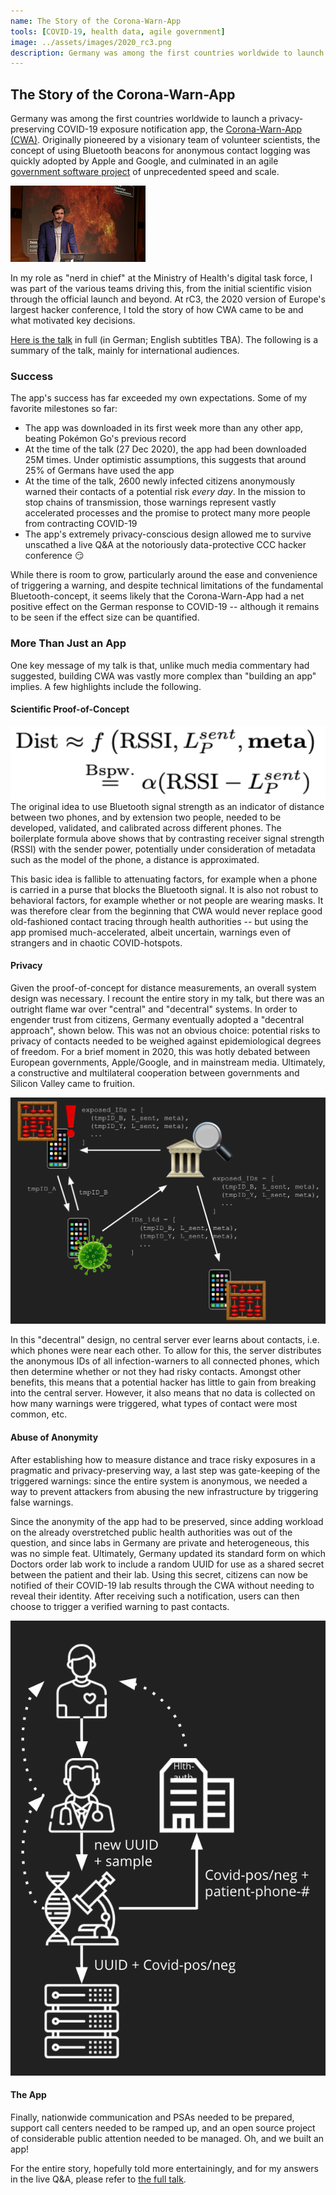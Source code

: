 ```yaml
---
name: The Story of the Corona-Warn-App
tools: [COVID-19, health data, agile government]
image: ../assets/images/2020_rc3.png
description: Germany was among the first countries worldwide to launch a privacy-preserving COVID-19 exposure notification app, and I had the privilege to be part of the team. In this talk, I explain some key decisions; and I ask what governments can learn from the experience.
---
```


## The Story of the Corona-Warn-App
Germany was among the first countries worldwide to launch a privacy-preserving COVID-19 exposure notification app, the [Corona-Warn-App (CWA)](https://www.bundesregierung.de/breg-de/themen/corona-warn-app/corona-warn-app-englisch). Originally pioneered by a visionary team of volunteer scientists, the concept of using Bluetooth beacons for anonymous contact logging was quickly adopted by Apple and Google, and culminated in an agile [government software project](https://www.coronawarn.app/en/) of unprecedented speed and scale.

![Lars Roemheld speaking at rC3](../assets/images/2020_rc3/thumb.png)

In my role as "nerd in chief" at the Ministry of Health's digital task force, I was part of the various teams driving this, from the initial scientific vision through the official launch and beyond. At rC3, the 2020 version of Europe's largest hacker conference, I told the story of how CWA came to be and what motivated key decisions.

[Here is the talk](https://media.ccc.de/v/rc3-729538-die_geschichte_der_corona_warn_app) in full (in German; English subtitles TBA). The following is a summary of the talk, mainly for international audiences.

### Success
The app's success has far exceeded my own expectations. Some of my favorite milestones so far:
- The app was downloaded in its first week more than any other app, beating Pokémon Go's previous record
- At the time of the talk (27 Dec 2020), the app had been downloaded 25M times. Under optimistic assumptions, this suggests that around 25% of Germans have used the app
- At the time of the talk, 2600 newly infected citizens anonymously warned their contacts of a potential risk *every day*. In the mission to stop chains of transmission, those warnings represent vastly accelerated processes and the promise to protect many more people from contracting COVID-19
- The app's extremely privacy-conscious design allowed me to survive unscathed a live Q&A at the notoriously data-protective CCC hacker conference 😏 

While there is room to grow, particularly around the ease and convenience of triggering a warning, and despite technical limitations of the fundamental Bluetooth-concept, it seems likely that the Corona-Warn-App had a net positive effect on the German response to COVID-19 -- although it remains to be seen if the effect size can be quantified.


### More Than Just an App
One key message of my talk is that, unlike much media commentary had suggested, building CWA was vastly more complex than "building an app" implies. A few highlights include the following.

#### Scientific Proof-of-Concept
![Boilerplate formula showing that distance can be calculated from Bluetooth signal attenuation](../assets/images/2020_rc3/rssi.png 'Boilerplate formula showing that distance can be calculated from Bluetooth signal attenuation')
The original idea to use Bluetooth signal strength as an indicator of distance between two phones, and by extension two people, needed to be developed, validated, and calibrated across different phones. The boilerplate formula above shows that by contrasting receiver signal strength (RSSI) with the sender power, potentially under consideration of metadata such as the model of the phone, a distance is approximated.

This basic idea is fallible to attenuating factors, for example when a phone is carried in a purse that blocks the Bluetooth signal. It is also not robust to behavioral factors, for example whether or not people are wearing masks. It was therefore clear from the beginning that CWA would never replace good old-fashioned contact tracing through health authorities -- but using the app promised much-accelerated, albeit uncertain, warnings even of strangers and in chaotic COVID-hotspots.

#### Privacy
Given the proof-of-concept for distance measurements, an overall system design was necessary. I recount the entire story in my talk, but there was an outright flame war over "central" and "decentral" systems. In order to engender trust from citizens, Germany eventually adopted a "decentral approach", shown below. This was not an obvious choice: potential risks to privacy of contacts needed to be weighed against epidemiological degrees of freedom. For a brief moment in 2020, this was hotly debated between European governments, Apple/Google, and in mainstream media. Ultimately, a constructive and multilateral cooperation between governments and Silicon Valley came to fruition.

![Schematic flow of information in "decentral" system design. The server never learns about client contacts](../assets/images/2020_rc3/decentral.png 'Schematic flow of information in "decentral" system design. The server never learns about client contacts')

In this "decentral" design, no central server ever learns about contacts, i.e. which phones were near each other. To allow for this, the server distributes the anonymous IDs of all infection-warners to all connected phones, which then determine whether or not they had risky contacts. Amongst other benefits, this means that a potential hacker has little to gain from breaking into the central server. However, it also means that no data is collected on how many warnings were triggered, what types of contact were most common, etc.

#### Abuse of Anonymity
After establishing how to measure distance and trace risky exposures in a pragmatic and privacy-preserving way, a last step was gate-keeping of the triggered warnings: since the entire system is anonymous, we needed a way to prevent attackers from abusing the new infrastructure by triggering false warnings.

Since the anonymity of the app had to be preserved, since adding workload on the already overstretched public health authorities was out of the question, and since labs in Germany are private and heterogeneous, this was no simple feat. Ultimately, Germany updated its standard form on which Doctors order lab work to include a random UUID for use as a shared secret between the patient and their lab. Using this secret, citizens can now be notified of their COVID-19 lab results through the CWA without needing to reveal their identity. After receiving such a notification, users can then choose to trigger a verified warning to past contacts.

![Schematic of revised COVID data flow through labs into health authorities and the app backend, respectively](../assets/images/2020_rc3/labflow.png 'Schematic of revised COVID data flow through labs into health authorities and the app backend, respectively')

#### The App
Finally, nationwide communication and PSAs needed to be prepared, support call centers needed to be ramped up, and an open source project of considerable public attention needed to be managed. Oh, and we built an app!

For the entire story, hopefully told more entertainingly, and for my answers in the live Q&A, please refer to [the full talk](https://media.ccc.de/v/rc3-729538-die_geschichte_der_corona_warn_app).



